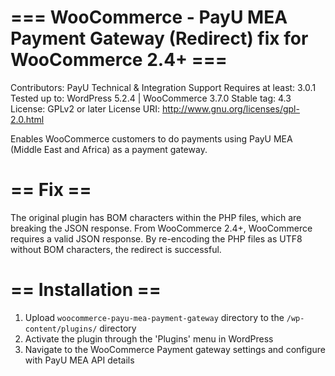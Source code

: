 # === WooCommerce - PayU MEA Payment Gateway (Redirect) fix for WooCommerce 2.4+ ===
Contributors:  PayU Technical & Integration Support 
Requires at least: 3.0.1
Tested up to: WordPress 5.2.4 | WooCommerce 3.7.0
Stable tag: 4.3
License: GPLv2 or later
License URI: http://www.gnu.org/licenses/gpl-2.0.html

Enables WooCommerce customers to do payments using PayU MEA (Middle East and Africa) as a payment gateway.

# == Fix ==
The original plugin has BOM characters within the PHP files, which are breaking the JSON response.  From WooCommerce 2.4+, WooCommerce requires a valid JSON response.  By re-encoding the PHP files as UTF8 without BOM characters, the redirect is successful. 

# == Installation ==

1. Upload `woocommerce-payu-mea-payment-gateway` directory to the `/wp-content/plugins/` directory
2. Activate the plugin through the 'Plugins' menu in WordPress
3. Navigate to the WooCommerce Payment gateway settings and configure with PayU MEA API details
